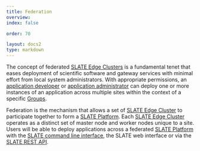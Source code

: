 ```yaml
---
title: Federation
overview: 
index: false 

order: 70

layout: docs2
type: markdown
---
```

The concept of federated [SLATE Edge Clusters](http://slateci.io/docs/concepts/hardware-components/edge-cluster.html) is a fundamental tenet that eases deployment of scientific software and gateway services with minimal effort from local system administrators. With appropriate permissions, an [application developer](http://slateci.io/docs/concepts/individual-roles/application-developer.html) or [application administrator](http://slateci.io/docs/concepts/individual-roles/application-administrator.html) can deploy one or more instances of an application across multiple sites within the context of a specific [Groups](http://slateci.io/docs/concepts/organizational-roles/groups.html).

Federation is the mechanism that allows a set of [SLATE Edge Cluster](http://slateci.io/docs/concepts/hardware-components/edge-cluster.html) to participate together to form a [SLATE Platform](http://slateci.io/docs/concepts/hardware-components/platform.html).  Each [SLATE Edge Cluster](http://slateci.io/docs/concepts/hardware-components/edge-cluster.html) operates as a distinct set of master node and worker nodes unique to a site.  Users will be able to deploy applications across a federated [SLATE Platform](http://slateci.io/docs/concepts/hardware-components/platform.html) with the [SLATE command line interface](http://slateci.io/docs/concepts/software-components/cli.html), the SLATE web interface or via the [SLATE REST API]().

<!--
SLATE Federation comprises a set of

{% include section-index.html %}
-->

